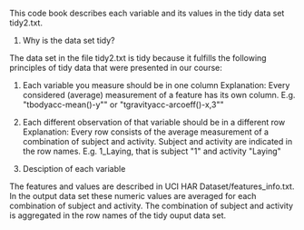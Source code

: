 This  code book describes each variable and its values in the tidy data set tidy2.txt.

1. Why is the data set tidy?

The data set in the file tidy2.txt is tidy because it fulfills the following principles of tidy data that were presented in our course:
1. Each variable you measure should be in one column
  Explanation: Every considered (average) measurement of a feature has its own column. E.g. "tbodyacc-mean()-y"" or "tgravityacc-arcoeff()-x,3""
2. Each different observation of that variable should be in a different row
  Explanation: Every row consists of the average measurement of a combination of subject and activity. 
  Subject and activity are indicated in the row names. E.g. 1_Laying, that is subject "1" and activity "Laying"
  
2. Desciption of each variable

The features and values are described in UCI HAR Dataset/features_info.txt.
In the output data set these numeric values are averaged for each combination of subject and activity.
The combination of subject and activity is aggregated in the row names of the tidy ouput data set.

  
  
  
